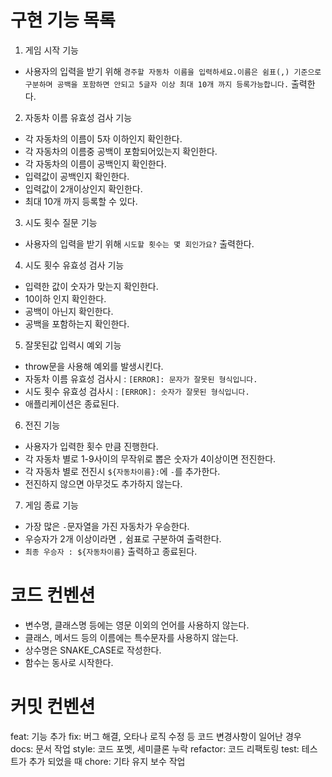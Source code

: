 # 구현 기능 목록

1. 게임 시작 기능

- 사용자의 입력을 받기 위해 `경주할 자동차 이름을 입력하세요.이름은 쉼표(,) 기준으로 구분하며 공백을 포함하면 안되고 5글자 이상 최대 10개 까지 등록가능합니다.` 출력한다.

2. 자동차 이름 유효성 검사 기능

- 각 자동차의 이름이 5자 이하인지 확인한다.
- 각 자동차의 이름중 공백이 포함되어있는지 확인한다.
- 각 자동차의 이름이 공백인지 확인한다.
- 입력값이 공백인지 확인한다.
- 입력값이 2개이상인지 확인한다.
- 최대 10개 까지 등록할 수 있다.

3. 시도 횟수 질문 기능

- 사용자의 입력을 받기 위해 `시도할 횟수는 몇 회인가요?` 출력한다.

4. 시도 횟수 유효성 검사 기능

- 입력한 값이 숫자가 맞는지 확인한다.
- 10이하 인지 확인한다.
- 공백이 아닌지 확인한다.
- 공백을 포함하는지 확인한다.

5. 잘못된값 입력시 예외 기능

- throw문을 사용해 예외를 발생시킨다.
- 자동차 이름 유효성 검사시 : `[ERROR]: 문자가 잘못된 형식입니다.`
- 시도 횟수 유효성 검사시 : `[ERROR]: 숫자가 잘못된 형식입니다.`
- 애플리케이션은 종료된다.

6. 전진 기능

- 사용자가 입력한 횟수 만큼 진행한다.
- 각 자동차 별로 1-9사이의 무작위로 뽑은 숫자가 4이상이면 전진한다.
- 각 자동차 별로 전진시 `${자동차이름}:`에 `-`를 추가한다.
- 전진하지 않으면 아무것도 추가하지 않는다.

7. 게임 종료 기능

- 가장 많은 `-`문자열을 가진 자동차가 우승한다.
- 우승자가 2개 이상이라면 `,` 쉼표로 구분하여 출력한다.
- `최종 우승자 : ${자동차이름}` 출력하고 종료된다.

# 코드 컨벤션

- 변수명, 클래스명 등에는 영문 이외의 언어를 사용하지 않는다.
- 클래스, 메서드 등의 이름에는 특수문자를 사용하지 않는다.
- 상수명은 SNAKE_CASE로 작성한다.
- 함수는 동사로 시작한다.

# 커밋 컨벤션

feat: 기능 추가
fix: 버그 해결, 오타나 로직 수정 등 코드 변경사항이 일어난 경우
docs: 문서 작업
style: 코드 포멧, 세미클론 누락
refactor: 코드 리팩토링
test: 테스트가 추가 되었을 때
chore: 기타 유지 보수 작업
